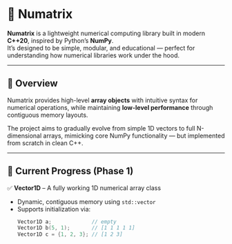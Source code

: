 # 🧮 Numatrix

**Numatrix** is a lightweight numerical computing library built in modern **C++20**, inspired by Python’s **NumPy**.  
It’s designed to be simple, modular, and educational — perfect for understanding how numerical libraries work under the hood.

---

## 🚀 Overview

Numatrix provides high-level **array objects** with intuitive syntax for numerical operations, while maintaining **low-level performance** through contiguous memory layouts.

The project aims to gradually evolve from simple 1D vectors to full N-dimensional arrays, mimicking core NumPy functionality — but implemented from scratch in clean C++.

---

## 🧱 Current Progress (Phase 1)

✅ **Vector1D** – A fully working 1D numerical array class  
- Dynamic, contiguous memory using `std::vector`
- Supports initialization via:
  ```cpp
  Vector1D a;             // empty
  Vector1D b(5, 1);       // [1 1 1 1 1]
  Vector1D c = {1, 2, 3}; // [1 2 3]
